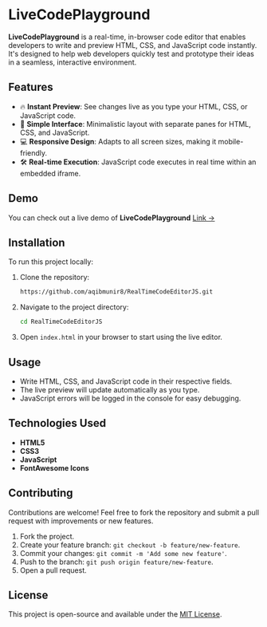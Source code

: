 # LiveCodePlayground

**LiveCodePlayground** is a real-time, in-browser code editor that enables developers to write and preview HTML, CSS, and JavaScript code instantly. It's designed to help web developers quickly test and prototype their ideas in a seamless, interactive environment.

## Features

- 🔥 **Instant Preview**: See changes live as you type your HTML, CSS, or JavaScript code.
- 📝 **Simple Interface**: Minimalistic layout with separate panes for HTML, CSS, and JavaScript.
- 💻 **Responsive Design**: Adapts to all screen sizes, making it mobile-friendly.
- 🛠️ **Real-time Execution**: JavaScript code executes in real time within an embedded iframe.

## Demo

You can check out a live demo of **LiveCodePlayground** [Link ->](https://aqibmunir8.github.io/RealTimeCodeEditorJS/) 

## Installation

To run this project locally:

1. Clone the repository:

   ```bash
   https://github.com/aqibmunir8/RealTimeCodeEditorJS.git
   ```

2. Navigate to the project directory:

   ```bash
   cd RealTimeCodeEditorJS
   ```

3. Open `index.html` in your browser to start using the live editor.

## Usage

- Write HTML, CSS, and JavaScript code in their respective fields.
- The live preview will update automatically as you type.
- JavaScript errors will be logged in the console for easy debugging.

## Technologies Used

- **HTML5**
- **CSS3**
- **JavaScript**
- **FontAwesome Icons**

## Contributing

Contributions are welcome! Feel free to fork the repository and submit a pull request with improvements or new features.

1. Fork the project.
2. Create your feature branch: `git checkout -b feature/new-feature`.
3. Commit your changes: `git commit -m 'Add some new feature'`.
4. Push to the branch: `git push origin feature/new-feature`.
5. Open a pull request.

## License

This project is open-source and available under the [MIT License](LICENSE).

